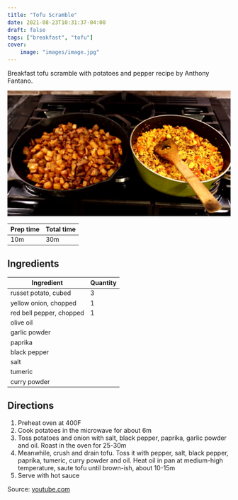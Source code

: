 ```yaml
---
title: "Tofu Scramble"
date: 2021-08-23T10:31:37-04:00
draft: false
tags: ["breakfast", "tofu"]
cover:
    image: "images/image.jpg"
---
```



Breakfast tofu scramble with potatoes and pepper recipe by Anthony Fantano.

![](images/image.jpg)

|Prep time|Total time|
--- | ---
|10m|30m|


## Ingredients

|Ingredient|Quantity|
--- | ---
russet potato, cubed|3
yellow onion, chopped|1
red bell pepper, chopped|1
olive oil|
garlic powder|
paprika|
black pepper|
salt|
tumeric|
curry powder|


## Directions

1. Preheat oven at 400F
1. Cook potatoes in the microwave for about 6m
1. Toss potatoes and onion with salt, black pepper, paprika, garlic powder and oil. Roast in the oven for 25-30m
1. Meanwhile, crush and drain tofu. Toss it with pepper, salt, black pepper, paprika, tumeric, curry powder and oil. Heat oil in pan at medium-high temperature, saute tofu until brown-ish, about 10-15m
1. Serve with hot sauce

Source: [youtube.com](https://www.youtube.com/watch?v=YtVPYOu8Zl0)

